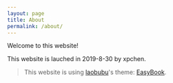 ```yaml
---
layout: page
title: About
permalink: /about/
---
```


Welcome to this website!

This website is lauched in 2019-8-30 by xpchen.

> This website is using [laobubu](http://laobubu.net)'s theme: [EasyBook](https://github.com/laobubu/jekyll-theme-EasyBook).
